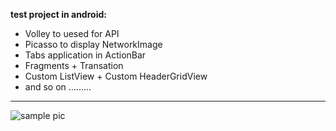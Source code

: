 **test project in android:**

 - Volley to uesed for API
 - Picasso to display NetworkImage
 - Tabs application in ActionBar
 - Fragments + Transation
 - Custom ListView + Custom HeaderGridView
 - and so on .........
 ----------
![sample pic](https://www.dropbox.com/s/14gqfveck8qb10o/example.png?dl=0)